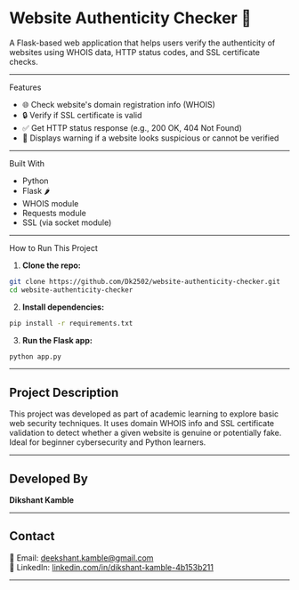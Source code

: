 # Website Authenticity Checker 🔐

A Flask-based web application that helps users verify the authenticity of websites using WHOIS data, HTTP status codes, and SSL certificate checks.

---

  Features
- 🌐 Check website's domain registration info (WHOIS)
- 🔒 Verify if SSL certificate is valid
- ✅ Get HTTP status response (e.g., 200 OK, 404 Not Found)
- 🚨 Displays warning if a website looks suspicious or cannot be verified

---

 Built With
- Python 
- Flask 🌶
- WHOIS module
- Requests module
- SSL (via socket module)

---

 How to Run This Project

1. **Clone the repo:**
```bash
git clone https://github.com/Dk2502/website-authenticity-checker.git
cd website-authenticity-checker
```

2. **Install dependencies:**
```bash
pip install -r requirements.txt
```

3. **Run the Flask app:**
```bash
python app.py
```


---

##  Project Description
This project was developed as part of academic learning to explore basic web security techniques. It uses domain WHOIS info and SSL certificate validation to detect whether a given website is genuine or potentially fake. Ideal for beginner cybersecurity and Python learners.

---

##  Developed By
**Dikshant Kamble**  


---

##  Contact
📧 Email: deekshant.kamble@gmail.com  
🔗 LinkedIn: [linkedin.com/in/dikshant-kamble-4b153b211](https://www.linkedin.com/in/dikshant-kamble-4b153b211)

---


